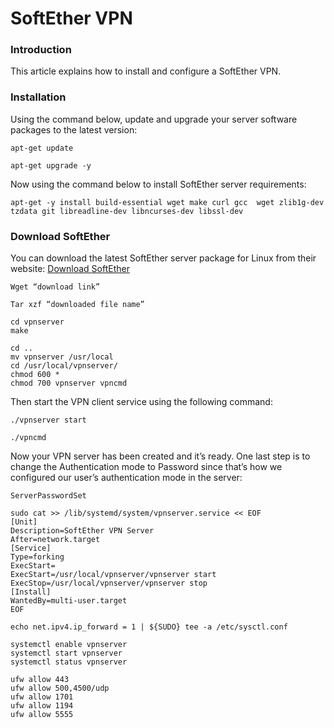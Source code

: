 # SoftEther VPN

### Introduction
This article explains how to install and configure a SoftEther VPN.

### Installation


Using the command below, update and upgrade your server software packages to the latest version:
```
apt-get update
```

```
apt-get upgrade -y
```
Now using the command below to install SoftEther server requirements:
```
apt-get -y install build-essential wget make curl gcc  wget zlib1g-dev tzdata git libreadline-dev libncurses-dev libssl-dev
```

### Download SoftEther

You can download the latest SoftEther server package for Linux from their website:
[Download SoftEther](https://www.softether-download.com/en.aspx?product=softether)

```
Wget “download link”
```


```
Tar xzf “downloaded file name”
```

```
cd vpnserver
make
```


```
cd ..
mv vpnserver /usr/local
cd /usr/local/vpnserver/
chmod 600 *
chmod 700 vpnserver vpncmd
```

Then start the VPN client service using the following command:

```
./vpnserver start
```

```
./vpncmd
```

Now your VPN server has been created and it’s ready. One last step is to change the Authentication mode to Password since that’s how we configured our user’s authentication mode in the server:
```
ServerPasswordSet
```


```
sudo cat >> /lib/systemd/system/vpnserver.service << EOF
[Unit]
Description=SoftEther VPN Server
After=network.target
[Service]
Type=forking
ExecStart=
ExecStart=/usr/local/vpnserver/vpnserver start
ExecStop=/usr/local/vpnserver/vpnserver stop
[Install]
WantedBy=multi-user.target
EOF
```


```
echo net.ipv4.ip_forward = 1 | ${SUDO} tee -a /etc/sysctl.conf
```


```
systemctl enable vpnserver
systemctl start vpnserver
systemctl status vpnserver
```

```
ufw allow 443
ufw allow 500,4500/udp
ufw allow 1701
ufw allow 1194
ufw allow 5555
```
